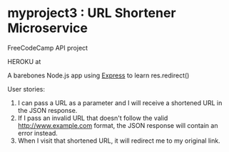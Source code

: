 # myproject3 : URL Shortener Microservice
FreeCodeCamp API project

HEROKU at

A barebones Node.js app using [Express](http://expressjs.com/) to learn res.redirect()

User stories:
1) I can pass a URL as a parameter and I will receive a shortened URL in the JSON response.
2) If I pass an invalid URL that doesn't follow the valid http://www.example.com format, the JSON response will contain an error instead.
3) When I visit that shortened URL, it will redirect me to my original link.